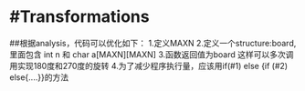 #Transformations
===============

##根据analysis，代码可以优化如下：
1.定义MAXN 
2.定义一个structure:board,里面包含 int n 和 char a[MAXN][MAXN]
3.函数返回值为board 这样可以多次调用实现180度和270度的旋转
4.为了减少程序执行量，应该用if(#1) else {if (#2) else{....}}的方法 
